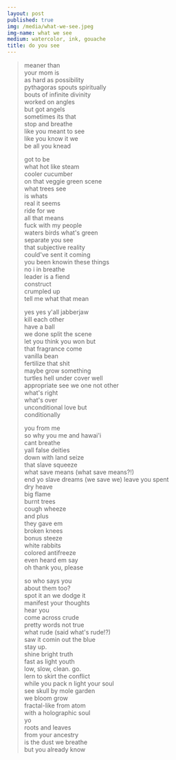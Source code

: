 ```yaml
---
layout: post
published: true
img: /media/what-we-see.jpeg
img-name: what we see
medium: watercolor, ink, gouache
title: do you see
--- 
```



> meaner than  
> your mom is  
> as hard as possibility  
> pythagoras spouts spiritually  
> bouts of infinite divinity  
> worked on angles  
> but got angels  
> sometimes its that  
> stop and breathe  
> like you meant to see  
> like you know it we  
> be all you knead  
>  
> got to be  
> what hot like steam  
> cooler cucumber  
> on that veggie green scene  
> what trees see  
> is whats  
> real it seems  
> ride for we  
> all that means  
> fuck with my people  
> waters birds what's green  
> separate you see  
> that subjective reality  
> could've sent it coming  
> you been knowin these things  
> no i in breathe  
> leader is a fiend  
> construct  
> crumpled up  
> tell me what that mean  
>  
> yes yes y'all jabberjaw  
> kill each other  
> have a ball  
> we done split the scene  
> let you think you won but  
> that fragrance come  
> vanilla bean  
> fertilize that shit  
> maybe grow something  
> turtles hell 
> under cover well  
> appropriate see
> we one not other  
> what's right  
> what's over  
> unconditional love but  
> conditionally    
>  
> you from me  
> so why you me and hawai'i  
> cant breathe  
> yall false deities  
> down with land seize  
> that slave squeeze  
> what save means (what save means?!)  
> end yo slave dreams (we save we) 
> leave you spent  
> dry heave  
> big flame  
> burnt trees  
> cough wheeze  
> and plus  
> they gave em  
> broken knees  
> bonus steeze  
> white rabbits  
> colored antifreeze  
> even heard em say  
> oh thank you, please  
>  
> so who says you  
> about them too?  
> spot it an we dodge it  
> manifest your thoughts  
> hear you  
> come across crude  
> pretty words not true  
> what rude (said what's rude!?)  
> saw it comin out the blue  
> stay up.  
> shine bright truth  
> fast as light youth  
> low, slow, clean. go.  
> lern to skirt the conflict  
> while you pack n light your soul  
> see skull by mole garden  
> we bloom grow  
> fractal-like from atom  
> with a holographic soul  
> yo  
> roots and leaves  
> from your ancestry  
> is the dust we breathe  
> but you already know
